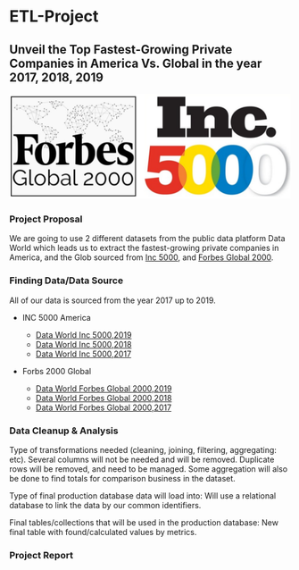 # ETL-Project

## Unveil the Top Fastest-Growing Private Companies in America Vs. Global in the year 2017, 2018, 2019
                          
![ETL_project](Image/combine_images.jpg)  

### Project Proposal
We are going to use 2 different datasets from the public data platform Data World which leads us to extract the fastest-growing private companies in America, and the Glob sourced from [Inc 5000](https://www.inc.com/inc5000/2019/top-private-companies-2019-inc5000.html), and [Forbes Global 2000](https://www.forbes.com/global2000/#6b08d4d8335d). 


### Finding Data/Data Source
All of our data is sourced from the year 2017 up to 2019. 

* INC 5000 America
  - [Data World Inc 5000,2019](https://data.world/aurielle/inc-5000-2019/workspace/file?filename=inc5000-2019.csv)
  - [Data World Inc 5000,2018](https://data.world/aurielle/inc-5000-2018/workspace/file?filename=inc5000-2018.csv)
  - [Data World Inc 5000,2017](https://data.world/aurielle/inc-5000-2017/workspace/file?filename=inc5000-2017-091317.csv)
 
* Forbs 2000 Global
  - [Data World Forbes Global 2000,2019](https://data.world/aroissues/forbes-global-2000-2008-2019/workspace/file?filename=Forbes+Global+2000+-+2019.csv)
  - [Data World Forbes Global 2000,2018](https://data.world/aroissues/forbes-global-2000-2008-2019/workspace/file?filename=Forbes+Global+2000+-+2018.csv)
  - [Data World Forbes Global 2000,2017](https://data.world/aroissues/forbes-global-2000-2008-2019/workspace/file?filename=Forbes+Global+2000+-+2017.csv)
  

### Data Cleanup & Analysis

Type of transformations needed (cleaning, joining, filtering, aggregating: etc). Several columns will not be needed and will be removed. Duplicate rows will be removed, and need to be managed. Some aggregation will also be done to find totals for comparison business in the dataset.

Type of final production database data will load into: Will use a relational database to link the data by our common identifiers.

Final tables/collections that will be used in the production database: New final table with found/calculated values by metrics.

### Project Report



